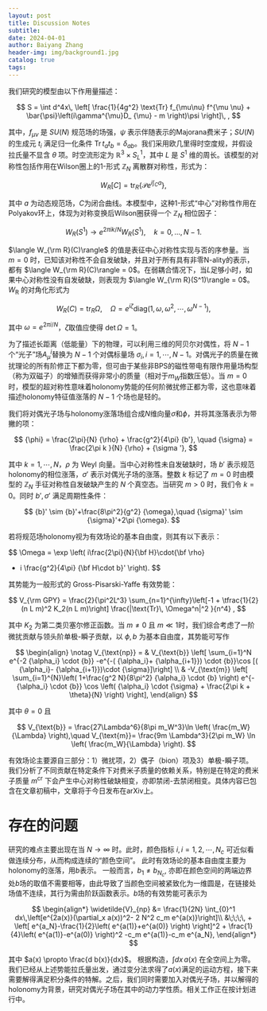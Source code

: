 ```yaml
---
layout: post
title: Discussion Notes
subtitle: 
date: 2024-04-01
author: Baiyang Zhang
header-img: img/background1.jpg
catalog: true
tags:
---
```


我们研究的模型由以下作用量描述：

$$
S = \int d^4x\, \left[ \frac{1}{4g^2} \text{Tr} f_{\mu\nu} f^{\mu \nu} + \bar{\psi}\left(i\gamma^{\mu}D_ {\mu} - m \right)\psi \right]\, ,
$$

其中，$f_{\mu\nu}$ 是 $SU(N)$ 规范场的场强，$\psi$ 表示伴随表示的Majorana费米子；$SU(N)$ 的生成元 $t_ {i}$ 满足归一化条件 $\text{Tr}\, t_a t_b = \delta_{ab}$。我们采用欧几里得时空度规，并假设拉氏量不显含 $\theta$ 项。时空流形定为 $\mathbb{R}^3 \times S^1_L$，其中 $L$ 是 $S^1$ 维的周长。该模型的对称性包括作用在Wilson圈上的$1$-形式 $\mathbb{Z}_N$ 离散群对称性，形式为：

$$
W_R[C] = \text{tr}_R \left\{\mathcal{P} e^{i \int_C a}\right\},
$$

其中 $a$ 为动态规范场，$C$为闭合曲线。本模型中，这种$1$-形式“中心”对称性作用在Polyakov环上，体现为对称变换后Wilson圈获得一个 $\mathbb{Z}_N$ 相位因子：

$$
W_{R}(S^1) \to e^{2\pi i k/N}   W_{R}(S^1), \quad k = 0,\dots, N-1 .
$$

$\langle W_{\rm R}(C)\rangle$ 的值是表征中心对称性实现与否的序参量。当 $m=0$ 时，已知该对称性不会自发破缺，并且对于所有具有非零N-ality的表示，都有 $\langle W_{\rm R}(C)\rangle = 0$。在弱耦合情况下，当$L$足够小时，如果中心对称性没有自发破缺，则表现为 $\langle W_{\rm R}(S^1)\rangle = 0$。$W_ {\text{R}}$ 的对角化形式为

$$
W_{R}(C) = \text{tr}_R \Omega,\quad \Omega = e^{i\zeta} \text{diag}(1, \omega, \omega^2, \cdots, \omega^{N-1}),
$$

其中 $\omega = e^{2\pi i /N}$，$\zeta$取值应使得 $\det \Omega = 1$。

为了描述长距离（低能量）下的物理，可以利用三维的阿贝尔对偶性，将 $N-1$ 个“光子”场$A^{i}_{\mu}$替换为 $N-1$ 个对偶标量场 $\sigma_i, i = 1, \cdots, N-1$。对偶光子的质量在微扰理论的所有阶修正下都为零，但可由于某些非BPS的磁性带电有限作用量场构型（称为双磁子）的增殖而获得非常小的质量（相对于$m_W$指数压低）。当 $m=0$ 时，模型的超对称性意味着holonomy势能的任何阶微扰修正都为零，这也意味着描述holonomy特征值涨落的 $N-1$ 个场也是轻的。

我们将对偶光子场与holonomy涨落场组合成$N$维向量${\sigma}$和${\phi}$，并将其涨落表示为带撇的项：

$$
 {\phi} = \frac{2\pi}{N} {\rho} + \frac{g^2}{4\pi} {b'}, \quad
 {\sigma} = \frac{2\pi k }{N} {\rho}  +  {\sigma '},
$$

其中 $k = 1,\cdots,N$，${\rho}$ 为 Weyl 向量。当中心对称性未自发破缺时，场 $b'$ 表示规范holonomy的相位涨落，$\sigma'$ 表示对偶光子场的涨落。整数 $k$ 标记了 $m=0$ 时由模型的 $\mathbb{Z}_N$ 手征对称性自发破缺产生的 $N$ 个真空态。当研究 $m > 0$ 时，我们令 $k=0$。同时 ${b}', {\sigma}'$ 满足周期性条件：

$$
 {b}' \sim  {b}'+\frac{8\pi^2}{g^2}  {\omega},\quad
 {\sigma}' \sim  {\sigma}'+2\pi  {\omega}.
$$

若将规范场holonomy视为有效场论的基本自由度，则其有以下表示：

$$
\Omega = \exp \left( i\frac{2\pi}{N}{\bf H}\cdot{\bf \rho}
  + i \frac{g^2}{4\pi} {\bf H\cdot b}' \right).
$$

其势能为一般形式的 Gross-Pisarski-Yaffe 有效势能：

$$
V_{\rm GPY} = \frac{2}{\pi^2L^3} \sum_{n=1}^{\infty}\left[-1 + \tfrac{1}{2} (n L m)^2 K_2(n L m)\right] \frac{|\text{Tr}\, \Omega^n|^2 }{n^4} ,
$$

其中 $K_ {2}$ 为第二类贝塞尔修正函数。当 $m\neq0$ 且 $m\ll1$时，我们综合考虑了一阶微扰贡献与领头阶单极-瞬子贡献，以 $\phi, b$ 为基本自由度，其势能可写作

$$
\begin{align}
\notag
  V_{\text{np}} = & V_{\text{b}} \left[ \sum_{i=1}^N e^{-2 {\alpha_i} \cdot  {b}} -e^{-( {\alpha_i}+ {\alpha_{i+1}}) \cdot  {b}}\cos [( {\alpha_i}- {\alpha_{i+1}})\cdot  {\sigma}]\right] \\
  & -V_{\text{m}} \left[ \sum_{i=1}^{N}\left( 1+\frac{g^2 N}{8\pi^2} {\alpha_i} \cdot  {b} \right)
                e^{- {\alpha_i} \cdot  {b}}
                \cos \left(  {\alpha_i} \cdot  {\sigma} + \frac{2\pi k + \theta}{N} \right) \right],
\end{align}
$$

其中 $\theta=0$ 且

$$
  V_{\text{b}} = \frac{27\Lambda^6}{8\pi m_W^3}\ln \left( \frac{m_W}{\Lambda} \right),\quad  
  V_{\text{m}}= \frac{9m \Lambda^3}{2\pi m_W} \ln \left( \frac{m_W}{\Lambda} \right).
$$

有效场论主要源自三部分：1）微扰项，2）偶子（bion）项及3）单极-瞬子项。我们分析了不同贡献在特定条件下对费米子质量的依赖关系，特别是在特定的费米子质量 $m^{\text{cr}}$ 下会产生中心对称性破缺相变，亦即禁闭-去禁闭相变。具体内容已包含在文章初稿中，文章将于今日发布在arXiv上。



# 存在的问题


研究的难点主要出现在当 $N\to \infty$ 时。此时，颜色指标 $i, i=1,2,\cdots,N_ {c}$ 可近似看做连续分布，从而构成连续的“颜色空间”。 此时有效场论的基本自由度主要为holonomy的涨落，用$b$表示。 一般而言，$b_ {1}\neq b_ {N_ {c}}$, 亦即在颜色空间的两端边界处$b$场的取值不需要相等，由此导致了当颜色空间被紧致化为一维圆是，在链接处场值不连续，其行为需由阶跃函数表示。$b$场的有效势能可表示为

$$
\begin{align*}
\widetilde{V}_{np} &= \frac{1}{2N} \int_{0}^1 dx\,\left[e^{2a(x)}(\partial_x a(x))^2- 2 N^2 c_m e^{a(x)}\right]\\
  &\;\;\;\, + \left[ e^{a_N}-\frac{1}{2}\left( e^{a(1)}+e^{a(0)} \right) \right]^2 + \frac{1}{4}\left( e^{a(1)}-e^{a(0)} \right)^2 -c_m e^{a(1)}-c_m e^{a_N},
\end{align*}
$$

其中 $a(x) \propto \frac{d b(x)}{dx}$。 根据构造，$\int dx \, a(x)$ 在全空间上为零。我们已经从上述势能拉氏量出发，通过变分法求得了$a(x)$满足的运动方程，接下来需要解得满足积分条件的特解。之后，我们同时需要加入对偶光子场，并以解得的holonomy为背景，研究对偶光子场在其中的动力学性质。相关工作正在按计划进行中。
